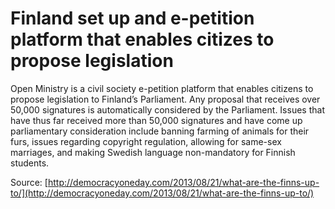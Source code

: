 # Finland set up and e-petition platform that enables citizes to propose legislation

Open Ministry is a civil society e-petition platform that enables citizens to propose legislation to Finland’s Parliament. Any proposal that receives over 50,000 signatures is automatically considered by the Parliament. Issues that have thus far received more than 50,000 signatures and have come up parliamentary consideration include banning farming of animals for their furs, issues regarding copyright regulation, allowing for same-sex marriages, and making Swedish language non-mandatory for Finnish students.

Source: [http://democracyoneday.com/2013/08/21/what-are-the-finns-up-to/](http://democracyoneday.com/2013/08/21/what-are-the-finns-up-to/)
